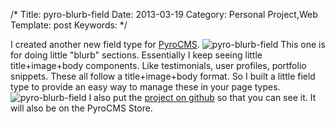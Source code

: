 /*
Title: pyro-blurb-field
Date: 2013-03-19
Category: Personal Project,Web
Template: post
Keywords: 
*/

I created another new field type for
[PyroCMS](http://pyrocms.com "PyroCMS Website").
![pyro-blurb-field](http://192.241.188.69/ohdoylerules.com/wp-content/uploads/2013/03/Screen-Shot-2013-03-13-at-3.38.39-PM.png)
This one is for doing little "blurb" sections. Essentially I keep seeing
little title+image+body components. Like testimonials, user profiles,
portfolio snippets. These all follow a title+image+body format. So I
built a little field type to provide an easy way to manage these in your
page types.
![pyro-blurb-field](http://192.241.188.69/ohdoylerules.com/wp-content/uploads/2013/03/Screen-Shot-2013-03-13-at-3.38.21-PM.png)
I also put the [project on
github](https://github.com/james2doyle/pyro-blurb-field "pyro-blurb-field github")
so that you can see it. It will also be on the PyroCMS Store.
